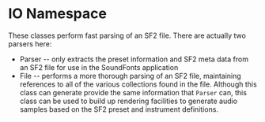 #  IO Namespace

These classes perform fast parsing of an SF2 file. There are actually two parsers here: 

* Parser -- only extracts the preset information and SF2 meta data from an SF2 file for use in the SoundFonts application
* File -- performs a more thorough parsing of an SF2 file, maintaining references to all of the various collections found in the file. Although 
this class can generate provide the same information that `Parser` can, this class can be used to build up rendering facilities to generate
audio samples based on the SF2 preset and instrument definitions.


